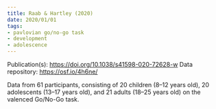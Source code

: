 ```yaml
---
title: Raab & Hartley (2020)
date: 2020/01/01
tags:
- pavlovian go/no-go task
- development
- adolescence
---
```


Publication(s): https://doi.org/10.1038/s41598-020-72628-w
Data repository: https://osf.io/4h6ne/

Data from 61 participants, consisting of 20 children (8–12 years old), 20 adolescents (13–17 years old), and 21 adults (18–25 years old) on the valenced Go/No-Go task.
